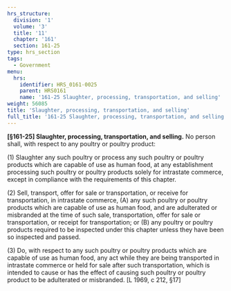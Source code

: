 ```yaml
---
hrs_structure:
  division: '1'
  volume: '3'
  title: '11'
  chapter: '161'
  section: 161-25
type: hrs_section
tags:
  - Government
menu:
  hrs:
    identifier: HRS_0161-0025
    parent: HRS0161
    name: '161-25 Slaughter, processing, transportation, and selling'
weight: 56085
title: 'Slaughter, processing, transportation, and selling'
full_title: '161-25 Slaughter, processing, transportation, and selling'
---
```

**[§161-25] Slaughter, processing, transportation, and selling.** No person shall, with respect to any poultry or poultry product:

(1) Slaughter any such poultry or process any such poultry or poultry products which are capable of use as human food, at any establishment processing such poultry or poultry products solely for intrastate commerce, except in compliance with the requirements of this chapter.

(2) Sell, transport, offer for sale or transportation, or receive for transportation, in intrastate commerce, (A) any such poultry or poultry products which are capable of use as human food, and are adulterated or misbranded at the time of such sale, transportation, offer for sale or transportation, or receipt for transportation; or (B) any poultry or poultry products required to be inspected under this chapter unless they have been so inspected and passed.

(3) Do, with respect to any such poultry or poultry products which are capable of use as human food, any act while they are being transported in intrastate commerce or held for sale after such transportation, which is intended to cause or has the effect of causing such poultry or poultry product to be adulterated or misbranded. [L 1969, c 212, §17]